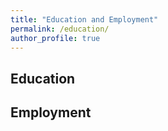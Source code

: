 ```yaml
---
title: "Education and Employment"
permalink: /education/
author_profile: true
---
```


## Education




## Employment